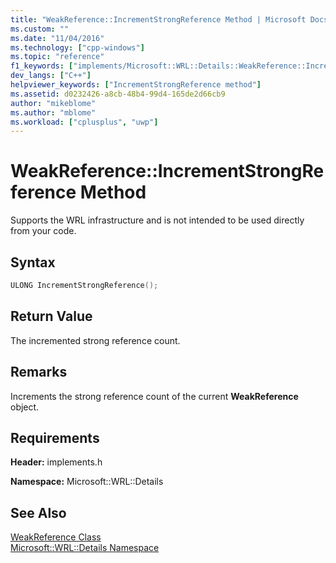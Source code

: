 ```yaml
---
title: "WeakReference::IncrementStrongReference Method | Microsoft Docs"
ms.custom: ""
ms.date: "11/04/2016"
ms.technology: ["cpp-windows"]
ms.topic: "reference"
f1_keywords: ["implements/Microsoft::WRL::Details::WeakReference::IncrementStrongReference"]
dev_langs: ["C++"]
helpviewer_keywords: ["IncrementStrongReference method"]
ms.assetid: d0232426-a8cb-48b4-99d4-165de2d66cb9
author: "mikeblome"
ms.author: "mblome"
ms.workload: ["cplusplus", "uwp"]
---
```

# WeakReference::IncrementStrongReference Method

Supports the WRL infrastructure and is not intended to be used directly from your code.

## Syntax

```cpp
ULONG IncrementStrongReference();
```

## Return Value

The incremented strong reference count.

## Remarks

Increments the strong reference count of the current **WeakReference** object.

## Requirements

**Header:** implements.h

**Namespace:** Microsoft::WRL::Details

## See Also

[WeakReference Class](../windows/weakreference-class1.md)  
[Microsoft::WRL::Details Namespace](../windows/microsoft-wrl-details-namespace.md)